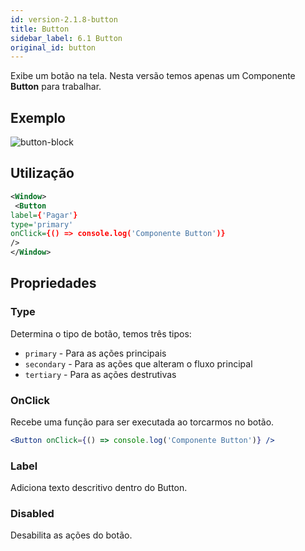 ```yaml
---
id: version-2.1.8-button
title: Button
sidebar_label: 6.1 Button
original_id: button
---
```


Exibe um botão na tela.
Nesta versão temos apenas um Componente **Button** para trabalhar.

## Exemplo

![button-block](assets/images_components/v2.0.0/button.png)

## Utilização

```xml
<Window>
 <Button
label={'Pagar'}
type='primary'
onClick={() => console.log('Componente Button')}
/>
</Window>
```

## Propriedades

### Type

Determina o tipo de botão, temos três tipos:

- `primary` - Para as ações principais
- `secondary` - Para as ações que alteram o fluxo principal
- `tertiary` - Para as ações destrutivas

### OnClick

Recebe uma função para ser executada ao torcarmos no botão.

```jsx harmony
<Button onClick={() => console.log('Componente Button')} />
```

### Label

Adiciona texto descritivo dentro do Button.

### Disabled

Desabilita as ações do botão.
